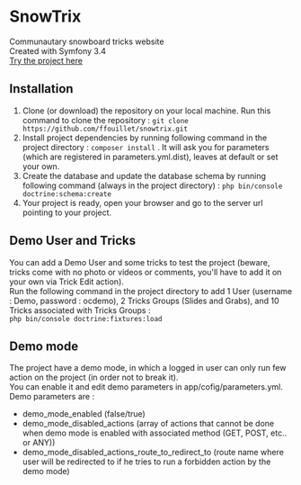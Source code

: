 # SnowTrix

Communautary snowboard tricks website  
Created with Symfony 3.4  
[Try the project here](http://snowtrix.ffouillet.fr)

## Installation
1. Clone (or download) the repository on your local machine. Run this command to clone the repository :  ```git clone https://github.com/ffouillet/snowtrix.git ```
2. Install project dependencies by running following command in the project directory : ```composer install``` . It will ask you for parameters (which are registered in parameters.yml.dist), leaves at default or set your own.
3. Create the database and update the database schema by running following command (always in the project directory) : ```php bin/console doctrine:schema:create```
4. Your project is ready, open your browser and go to the server url pointing to your project.

## Demo User and Tricks
You can add a Demo User and some tricks to test the project (beware, tricks come with no photo or videos or comments, you'll have to add it on your own via Trick Edit action).  
Run the following command in the project directory to add 1 User (username : Demo, password : ocdemo), 2 Tricks Groups (Slides and Grabs), and 10 Tricks associated with Tricks Groups :  
``` php bin/console doctrine:fixtures:load ```


## Demo mode
The project have a demo mode, in which a logged in user can only run few action on the project (in order not to break it).  
You can enable it and edit demo parameters in app/cofig/parameters.yml.  
Demo parameters are :  
*  demo_mode_enabled (false/true)
*  demo_mode_disabled_actions (array of actions that cannot be done when demo mode is enabled with associated method (GET, POST, etc.. or ANY))
*  demo_mode_disabled_actions_route_to_redirect_to (route name where user will be redirected to if he tries to run a forbidden action by the demo mode)
